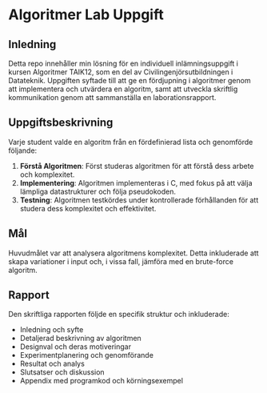 # Algoritmer Lab Uppgift

## Inledning
Detta repo innehåller min lösning för en individuell inlämningsuppgift i kursen Algoritmer TAIK12, som en del av Civilingenjörsutbildningen i Datateknik. Uppgiften syftade till att ge en fördjupning i algoritmer genom att implementera och utvärdera en algoritm, samt att utveckla skriftlig kommunikation genom att sammanställa en laborationsrapport.

## Uppgiftsbeskrivning
Varje student valde en algoritm från en fördefinierad lista och genomförde följande:
1. **Förstå Algoritmen**: Först studeras algoritmen för att förstå dess arbete och komplexitet.
2. **Implementering**: Algoritmen implementeras i C, med fokus på att välja lämpliga datastrukturer och följa pseudokoden.
3. **Testning**: Algoritmen testkördes under kontrollerade förhållanden för att studera dess komplexitet och effektivitet.

## Mål
Huvudmålet var att analysera algoritmens komplexitet. Detta inkluderade att skapa variationer i input och, i vissa fall, jämföra med en brute-force algoritm.

## Rapport
Den skriftliga rapporten följde en specifik struktur och inkluderade:
- Inledning och syfte
- Detaljerad beskrivning av algoritmen
- Designval och deras motiveringar
- Experimentplanering och genomförande
- Resultat och analys
- Slutsatser och diskussion
- Appendix med programkod och körningsexempel
